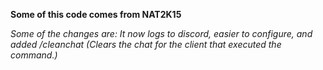 **Some of this code comes from NAT2K15**

*Some of the changes are: It now logs to discord, easier to configure, and added /cleanchat (Clears the chat for the client that executed the command.)*
